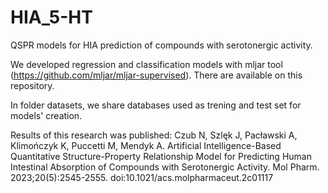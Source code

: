 # HIA_5-HT
QSPR models for HIA prediction of compounds with serotonergic activity.

We developed regression and classification models with mljar tool (https://github.com/mljar/mljar-supervised).
There are available on this repository.

In folder datasets, we share databases used as trening and test set for models' creation.

Results of this research was published:
Czub N, Szlęk J, Pacławski A, Klimończyk K, Puccetti M, Mendyk A. Artificial Intelligence-Based Quantitative Structure-Property Relationship Model for Predicting Human Intestinal Absorption of Compounds with Serotonergic Activity. Mol Pharm. 2023;20(5):2545-2555. doi:10.1021/acs.molpharmaceut.2c01117
